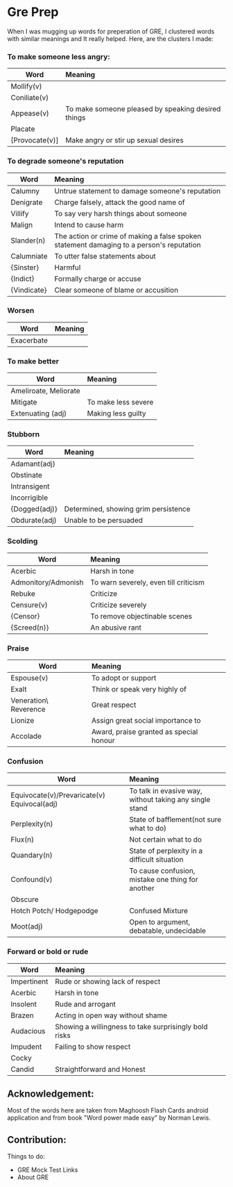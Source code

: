 # Gre Prep
When I was mugging up words for preperation of GRE, I clustered words with similar meanings and It really helped. Here, are the clusters I made: 

### To make someone less angry:
| Word          | Meaning       |
| ------------- |:------------- |
| Mollify(v)       |  
| Coniliate(v)     |  
| Appease(v)			| To make someone pleased by speaking desired things
| Placate		| 
| [Provocate(v)]	| Make angry or stir up sexual desires

### To degrade someone's reputation
| Word          | Meaning       |
| ------------- |:------------- |
| Calumny | Untrue statement to damage someone's reputation |
| Denigrate | Charge falsely, attack the good name of|
| Villify	| To say very harsh things about someone|
| Malign	| Intend to cause harm |
| Slander(n)	| The action or crime of making a false spoken statement damaging to a person's reputation |
| Calumniate	| To utter false statements about | 
| {Sinster}		| Harmful |
| {Indict}		| Formally charge or accuse |
|{Vindicate} | Clear someone of blame or accusition |

### Worsen
| Word          | Meaning       |
| ------------- |:------------- |
| Exacerbate	|				|

### To make better
| Word          | Meaning       |
| ------------- |:------------- |
| Ameliroate, Meliorate | |
| Mitigate| To make less severe |
| Extenuating (adj) | Making less guilty |

### Stubborn
| Word          | Meaning       |
| ------------- |:------------- |
| Adamant(adj)	|				|
| Obstinate| |
| Intransigent| |
| Incorrigible | |
| {Dogged(adj)} | Determined, showing grim persistence|
| Obdurate(adj) | Unable to be persuaded |

### Scolding
| Word          | Meaning       |
| ------------- |:------------- |
| Acerbic | Harsh in tone |
| Admonitory/Admonish | To warn severely, even till criticism |
| Rebuke | Criticize |
| Censure(v) | Criticize severely |
|{Censor}| To remove objectinable scenes|
|{Screed(n)}| An abusive rant |


### Praise
| Word          | Meaning       |
| ------------- |:------------- |
| Espouse(v) | To adopt or support |
| Exalt| Think or speak very highly of |
| Veneration\ Reverence | Great respect |
| Lionize | Assign great social importance to |
| Accolade| Award, praise granted as special honour|


### Confusion
| Word          | Meaning       |
| ------------- |:------------- |
| Equivocate(v)/Prevaricate(v) Equivocal(adj)| To talk in evasive way, without taking any single stand|
| Perplexity(n) | State of bafflement(not sure what to do) |
| Flux(n) | Not certain what to do|
| Quandary(n) | State of perplexity in a difficult situation |
| Confound(v) | To cause confusion, mistake one thing for another|
| Obscure ||
| Hotch Potch/ Hodgepodge| Confused Mixture|
| Moot(adj)| Open to argument, debatable, undecidable|

### Forward or bold or rude
| Word          | Meaning       |
| ------------- |:------------- |
| Impertinent| Rude or showing lack of respect|
| Acerbic| Harsh in tone|
| Insolent| Rude and arrogant|
| Brazen | Acting in open way without shame|
| Audacious | Showing a willingness to take surprisingly bold risks|
| Impudent | Failing to show respect |
| Cocky ||
| Candid | Straightforward and Honest |

## Acknowledgement:
Most of the words here are taken from Maghoosh Flash Cards android application and from book "Word power made easy" by Norman Lewis. 

## Contribution: 
Things to do: 
* GRE Mock Test Links
* About GRE
